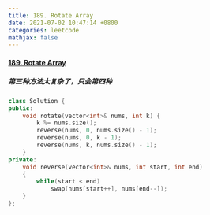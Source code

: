 ```yaml
---
title: 189. Rotate Array
date: 2021-07-02 10:47:14 +0800
categories: leetcode
mathjax: false
---
```

#### [189. Rotate Array](https://leetcode.com/problems/rotate-array/)

##### 第三种方法太复杂了，只会第四种
```c++
class Solution {
public:
    void rotate(vector<int>& nums, int k) {
        k %= nums.size();
        reverse(nums, 0, nums.size() - 1);
        reverse(nums, 0, k - 1);
        reverse(nums, k, nums.size() - 1); 
    }
private:
    void reverse(vector<int>& nums, int start, int end)
    {
        while(start < end)
            swap(nums[start++], nums[end--]);
    }
};
```
